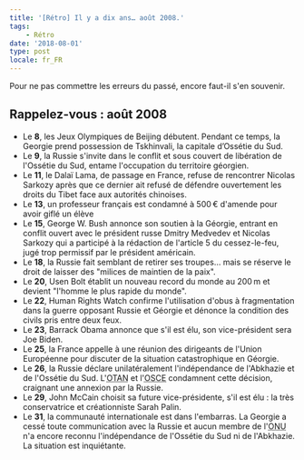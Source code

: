 ```yaml
---
title: '[Rétro] Il y a dix ans… août 2008.'
tags:
    - Rétro
date: '2018-08-01'
type: post
locale: fr_FR
---
```


Pour ne pas commettre les erreurs du passé, encore faut-il s'en souvenir.

<!-- more -->

## Rappelez-vous : août 2008

*   Le **8**, les Jeux Olympiques de Beijing débutent. Pendant ce temps, la Georgie prend possession de Tskhinvali, la capitale d’Ossétie du Sud.
*   Le **9**, la Russie s'invite dans le conflit et sous couvert de libération de l'Ossétie du Sud, entame l'occupation du territoire géorgien.
*   Le **11**, le Dalaï Lama, de passage en France, refuse de rencontrer Nicolas Sarkozy après que ce dernier ait refusé de défendre ouvertement les droits du Tibet face aux autorités chinoises.
*   Le **13**, un professeur français est condamné à 500&#8239;€ d'amende pour avoir giflé un élève
*   Le **15**, George W. Bush annonce son soutien à la Géorgie, entrant en conflit ouvert avec le président russe Dmitry Medvedev et Nicolas Sarkozy qui a participé à la rédaction de l'article 5 du cessez-le-feu, jugé trop permissif par le président américain.
*   Le **18**, la Russie fait semblant de retirer ses troupes… mais se réserve le droit de laisser des "milices de maintien de la paix".
*   Le **20**, Usen Bolt établit un nouveau record du monde au 200&#8239;m et devient "l'homme le plus rapide du monde".
*   Le **22**, Human Rights Watch confirme l'utilisation d'obus à fragmentation dans la guerre opposant Russie et Géorgie et dénonce la condition des civils pris entre deux feux.
*   Le **23**, Barrack Obama annonce que s'il est élu, son vice-président sera Joe Biden.
*   Le **25**, la France appelle à une réunion des dirigeants de l'Union Européenne pour discuter de la situation catastrophique en Géorgie.
*   Le **26**, la Russie déclare unilatéralement l'indépendance de l'Abkhazie et de l'Ossétie du Sud. L'<abbr title="Organisation du traité de l'Atlantique nord">OTAN</abbr> et l'<abbr title="Organisation pour la sécurité et la coopération en Europe">OSCE</abbr> condamnent cette décision, craignant une annexion par la Russie.
*   Le **29**, John McCain choisit sa future vice-présidente, s'il est élu : la très conservatrice et créationniste Sarah Palin.
*   Le **31**, la communauté internationale est dans l'embarras. La Georgie a cessé toute communication avec la Russie et aucun membre de l'<abbr title="Organisation des Nations Unies">ONU</abbr> n'a encore reconnu l'indépendance de l'Ossétie du Sud ni de l'Abkhazie. La situation est inquiétante.